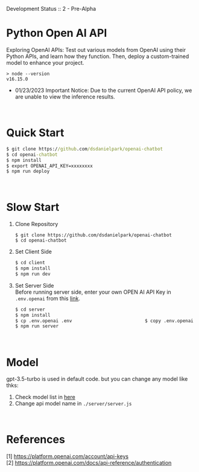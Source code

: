Development Status :: 2 - Pre-Alpha

# Python Open AI API
Exploring OpenAI APIs: Test out various models from OpenAI using their Python APIs, and learn how they function. Then, deploy a custom-trained model to enhance your project.
```
> node --version
v16.15.0
```
- 01/23/2023 Important Notice: Due to the current OpenAI API policy, we are unable to view the inference results.


<br>

# Quick Start

```cmd
$ git clone https://github.com/dsdanielpark/openai-chatbot
$ cd openai-chatbot
$ npm install
$ export OPENAI_API_KEY=xxxxxxxx
$ npm run deploy
```

<br>

# Slow Start
1. Clone Repository
    ```
    $ git clone https://github.com/dsdanielpark/openai-chatbot
    $ cd openai-chatbot
    ```

2. Set Client Side
    ```cmd
    $ cd client 
    $ npm install
    $ npm run dev
    ```

3. Set Server Side <br>
    Before running server side, enter your own OPEN AI API Key in `.env.openai` from this [link](https://platform.openai.com/account/api-keys).

    ```cmd
    $ cd server
    $ npm install
    $ cp .env.openai .env                           $ copy .env.openai .env (windonws)   $ export OPENAI_API_KEY=xxxxxxxx
    $ npm run server
    ```

<br>

# Model 
gpt-3.5-turbo is used in default code. but you can change any model like thks:
1. Check model list in [here](https://github.com/dsdanielpark/openai-chatbot/blob/main/scripts/api_test.ipynb)
2. Change api model name in `./server/server.js`

<br>

# References
[1] https://platform.openai.com/account/api-keys <br>
[2] https://platform.openai.com/docs/api-reference/authentication
